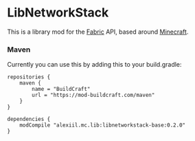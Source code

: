 # LibNetworkStack

This is a library mod for the [Fabric](https://fabricmc.net/) API, based around [Minecraft](https://minecraft.net).

### Maven

Currently you can use this by adding this to your build.gradle:

```
repositories {
    maven {
        name = "BuildCraft"
        url = "https://mod-buildcraft.com/maven"
    }
}

dependencies {
    modCompile "alexiil.mc.lib:libnetworkstack-base:0.2.0"
}
```

